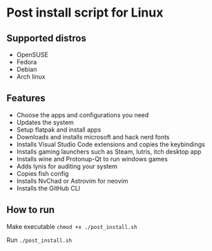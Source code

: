 # Post install script for Linux

## Supported distros
* OpenSUSE
* Fedora
* Debian
* Arch linux

## Features
* Choose the apps and configurations you need
* Updates the system
* Setup flatpak and install apps
* Downloads and installs microsoft and hack nerd fonts
* Installs Visual Studio Code extensions and copies the keybindings
* Installs gaming launchers such as Steam, lutris, itch desktop app
* Installs wine and Protonup-Qt to run windows games
* Adds lynis for auditing your system
* Copies fish config
* Installs NvChad or Astrovim for neovim
* Installs the GitHub CLI

## How to run

Make executable ```chmod +x ./post_install.sh```

Run ```./post_install.sh ```